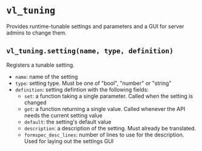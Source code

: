 # `vl_tuning`
Provides runtime-tunable settings and parameters and a GUI for server admins to change them.

## `vl_tuning.setting(name, type, definition)`
Registers a tunable setting.
* `name`: name of the setting
* `type`: setting type. Must be one of "bool", "number" or "string"
* `definition`: setting defintion with the following fields:
  * `set`: a function taking a single parameter. Called when the setting is changed
  * `get`: a function returning a single value. Called whenever the API needs the current setting value
  * `default`: the setting's default value
  * `description`: a description of the setting. Must already be translated.
  * `formspec_desc_lines`: number of lines to use for the description. Used for laying out the settings GUI

